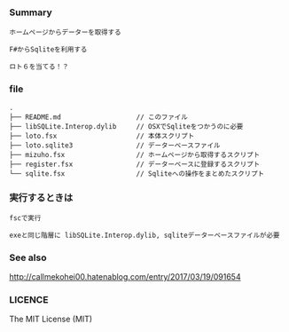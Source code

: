 ### Summary
```text
ホームページからデーターを取得する

F#からSqliteを利用する

ロト６を当てる！？
```

### file
```
.
├── README.md                   // このファイル
├── libSQLite.Interop.dylib     // OSXでSqliteをつかうのに必要
├── loto.fsx                    // 本体スクリプト
├── loto.sqlite3                // データーベースファイル
├── mizuho.fsx                  // ホームページから取得するスクリプト
├── register.fsx                // データーベースに登録するスクリプト
└── sqlite.fsx                  // Sqliteへの操作をまとめたスクリプト
```

### 実行するときは
```
fscで実行

exeと同じ階層に libSQLite.Interop.dylib, sqliteデーターベースファイルが必要
```

### See also

http://callmekohei00.hatenablog.com/entry/2017/03/19/091654

### LICENCE
The MIT License (MIT)

